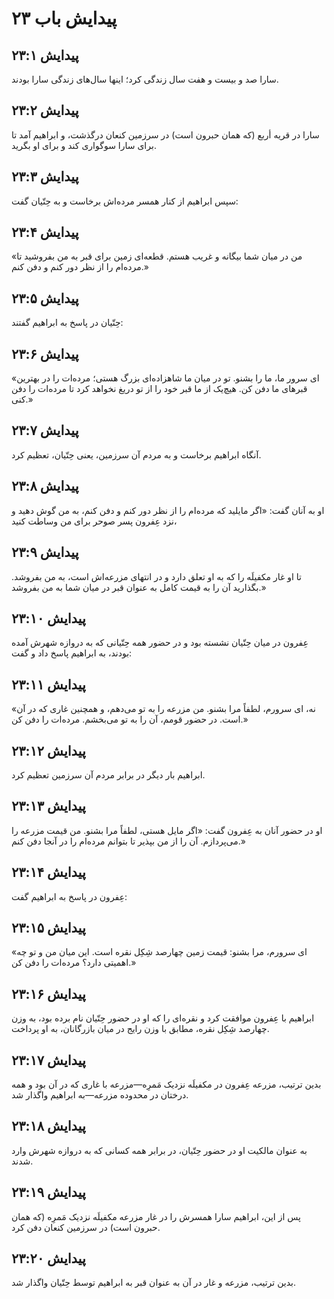 # پیدایش باب ۲۳

## پیدایش ۲۳:۱
سارا صد و بیست و هفت سال زندگی کرد؛ اینها سال‌های زندگی سارا بودند.

## پیدایش ۲۳:۲
سارا در قریه أربع (که همان حبرون است) در سرزمین کنعان درگذشت، و ابراهیم آمد تا برای سارا سوگواری کند و برای او بگرید.

## پیدایش ۲۳:۳
سپس ابراهیم از کنار همسر مرده‌اش برخاست و به حِتّیان گفت:

## پیدایش ۲۳:۴
«من در میان شما بیگانه و غریب هستم. قطعه‌ای زمین برای قبر به من بفروشید تا مرده‌ام را از نظر دور کنم و دفن کنم.»

## پیدایش ۲۳:۵
حِتّیان در پاسخ به ابراهیم گفتند:

## پیدایش ۲۳:۶
«ای سرور ما، ما را بشنو. تو در میان ما شاهزاده‌ای بزرگ هستی؛ مرده‌ات را در بهترین قبرهای ما دفن کن. هیچ‌یک از ما قبر خود را از تو دریغ نخواهد کرد تا مرده‌ات را دفن کنی.»

## پیدایش ۲۳:۷
آنگاه ابراهیم برخاست و به مردم آن سرزمین، یعنی حِتّیان، تعظیم کرد.

## پیدایش ۲۳:۸
او به آنان گفت: «اگر مایلید که مرده‌ام را از نظر دور کنم و دفن کنم، به من گوش دهید و نزد عِفرون پسر صوحر برای من وساطت کنید،

## پیدایش ۲۳:۹
تا او غار مکفیلَه را که به او تعلق دارد و در انتهای مزرعه‌اش است، به من بفروشد. بگذارید آن را به قیمت کامل به عنوان قبر در میان شما به من بفروشد.»

## پیدایش ۲۳:۱۰
عِفرون در میان حِتّیان نشسته بود و در حضور همه حِتّیانی که به دروازه شهرش آمده بودند، به ابراهیم پاسخ داد و گفت:

## پیدایش ۲۳:۱۱
«نه، ای سرورم، لطفاً مرا بشنو. من مزرعه را به تو می‌دهم، و همچنین غاری که در آن است. در حضور قومم، آن را به تو می‌بخشم. مرده‌ات را دفن کن.»

## پیدایش ۲۳:۱۲
ابراهیم بار دیگر در برابر مردم آن سرزمین تعظیم کرد.

## پیدایش ۲۳:۱۳
او در حضور آنان به عِفرون گفت: «اگر مایل هستی، لطفاً مرا بشنو. من قیمت مزرعه را می‌پردازم. آن را از من بپذیر تا بتوانم مرده‌ام را در آنجا دفن کنم.»

## پیدایش ۲۳:۱۴
عِفرون در پاسخ به ابراهیم گفت:

## پیدایش ۲۳:۱۵
«ای سرورم، مرا بشنو: قیمت زمین چهارصد شِکِل نقره است. این میان من و تو چه اهمیتی دارد؟ مرده‌ات را دفن کن.»

## پیدایش ۲۳:۱۶
ابراهیم با عِفرون موافقت کرد و نقره‌ای را که او در حضور حِتّیان نام برده بود، به وزن چهارصد شِکِل نقره، مطابق با وزن رایج در میان بازرگانان، به او پرداخت.

## پیدایش ۲۳:۱۷
بدین ترتیب، مزرعه عِفرون در مکفیلَه نزدیک مَمرِه—مزرعه با غاری که در آن بود و همه درختان در محدوده مزرعه—به ابراهیم واگذار شد.

## پیدایش ۲۳:۱۸
به عنوان مالکیت او در حضور حِتّیان، در برابر همه کسانی که به دروازه شهرش وارد شدند.

## پیدایش ۲۳:۱۹
پس از این، ابراهیم سارا همسرش را در غار مزرعه مکفیلَه نزدیک مَمرِه (که همان حبرون است) در سرزمین کنعان دفن کرد.

## پیدایش ۲۳:۲۰
بدین ترتیب، مزرعه و غار در آن به عنوان قبر به ابراهیم توسط حِتّیان واگذار شد.
